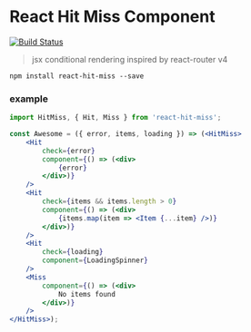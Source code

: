 # React Hit Miss Component

[![Build Status](https://semaphoreci.com/api/v1/gorangajic/react-hit-miss/branches/master/badge.svg)](https://semaphoreci.com/gorangajic/react-hit-miss)

> jsx conditional rendering inspired by react-router v4

```
npm install react-hit-miss --save
```

### example

```jsx
import HitMiss, { Hit, Miss } from 'react-hit-miss';

const Awesome = ({ error, items, loading }) => (<HitMiss>
    <Hit
        check={error}
        component={() => (<div>
            {error}
        </div>)}
    />
    <Hit
        check={items && items.length > 0}
        component={() => (<div>
            {items.map(item => <Item {...item} />)}
        </div>)}
    />
    <Hit
        check={loading}
        component={LoadingSpinner}
    />
    <Miss
        component={() => (<div>
            No items found
        </div>)}
    />
</HitMiss>);
```
